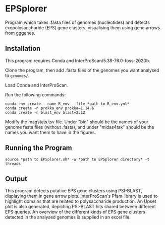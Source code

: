 # EPSplorer

Program which takes .fasta files of genomes (nucleotides) and detects exopolysaccharide (EPS) gene clusters, visualising them using gene arrows from gggenes. 

## Installation

This program requires Conda and InterProScan/5.38-76.0-foss-2020b.

Clone the program, then add .fasta files of the genomes you want analysed to ```genomes/```.

Load Conda and InterProScan. 

Run the following commands:

```
conda env create --name R_env --file *path to R_env.yml*
conda create -n prokka_env prokka=1.14.6
conda create -n blast_env blast=2.12
```

Modify the magstats.tsv file. Under "bin" should be the names of your genome fasta files (without .fasta), and under "midas4tax" should be the names you want them to have in the figures.

## Running the Program

```
source *path to EPSplorer.sh* -w *path to EPSplorer directory* -t threads
```

## Output

This program detects putative EPS gene clusters using PSI-BLAST, displaying them in gene arrow plots. InterProScan's Pfam library is used to highlight domains that are related to polysaccharide production. An Upset plot is also generated, depicting PSI-BLAST hits shared between different EPS queries. An overview of the different kinds of EPS gene clusters detected in the analysed genomes is supplied in an excel file.
